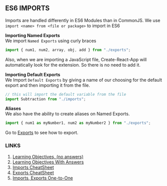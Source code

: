 ## ES6 IMPORTS

Imports are handled differently in ES6 Modules than in CommonJS. We use `import <name> from <file or package>` to import in ES6

**Importing Named Exports**<br />
We import `Named Exports` using curly braces

```js
import { num1, num2, array, obj, add } from "./exports";
```

Also, when we are importing a JavaScript file, Create-React-App will automatically look for the extension. So there is no need to add it.

**Importing Default Exports**<br />
We Import `Default Exports` by giving a name of our choosing for the default export and then importing it from the file.

```js
// this will import the default variable from the file
import Subtraction from "./imports";
```

**Aliases**<br />
We also have the ability to create aliases on Named Exports.

```js
import { num1 as myNumber1, num2 as myNumber2 } from "./exports";
```

Go to [Exports](./exports-cheatsheet.md) to see how to export.

### LINKS

1. [Learning Objectives, (no answers)](./learning-objectives-empty.md)
2. [Learning Objectives With Answers](./learning-objectives-filled.md)
3. [Imports CheatSheet](./imports-cheatsheet.md)
4. [Exports CheatSheet](./exports-cheatsheet.md)
5. [Imports, Exports One-to-One](./import-export-glance.md)

